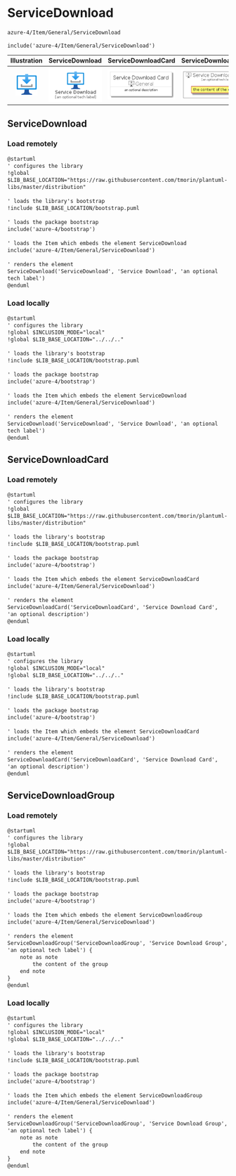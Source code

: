 # ServiceDownload


```text
azure-4/Item/General/ServiceDownload
```

```text
include('azure-4/Item/General/ServiceDownload')
```



| Illustration | ServiceDownload | ServiceDownloadCard | ServiceDownloadGroup |
| :---: | :---: | :---: | :---: |
| ![illustration for Illustration](../../../azure-4/Item/General/ServiceDownload.png) | ![illustration for ServiceDownload](../../../azure-4/Item/General/ServiceDownload.Local.png) | ![illustration for ServiceDownloadCard](../../../azure-4/Item/General/ServiceDownloadCard.Local.png) | ![illustration for ServiceDownloadGroup](../../../azure-4/Item/General/ServiceDownloadGroup.Local.png) |




## ServiceDownload

### Load remotely
```plantuml
@startuml
' configures the library
!global $LIB_BASE_LOCATION="https://raw.githubusercontent.com/tmorin/plantuml-libs/master/distribution"

' loads the library's bootstrap
!include $LIB_BASE_LOCATION/bootstrap.puml

' loads the package bootstrap
include('azure-4/bootstrap')

' loads the Item which embeds the element ServiceDownload
include('azure-4/Item/General/ServiceDownload')

' renders the element
ServiceDownload('ServiceDownload', 'Service Download', 'an optional tech label')
@enduml
```

### Load locally
```plantuml
@startuml
' configures the library
!global $INCLUSION_MODE="local"
!global $LIB_BASE_LOCATION="../../.."

' loads the library's bootstrap
!include $LIB_BASE_LOCATION/bootstrap.puml

' loads the package bootstrap
include('azure-4/bootstrap')

' loads the Item which embeds the element ServiceDownload
include('azure-4/Item/General/ServiceDownload')

' renders the element
ServiceDownload('ServiceDownload', 'Service Download', 'an optional tech label')
@enduml
```

## ServiceDownloadCard

### Load remotely
```plantuml
@startuml
' configures the library
!global $LIB_BASE_LOCATION="https://raw.githubusercontent.com/tmorin/plantuml-libs/master/distribution"

' loads the library's bootstrap
!include $LIB_BASE_LOCATION/bootstrap.puml

' loads the package bootstrap
include('azure-4/bootstrap')

' loads the Item which embeds the element ServiceDownloadCard
include('azure-4/Item/General/ServiceDownload')

' renders the element
ServiceDownloadCard('ServiceDownloadCard', 'Service Download Card', 'an optional description')
@enduml
```

### Load locally
```plantuml
@startuml
' configures the library
!global $INCLUSION_MODE="local"
!global $LIB_BASE_LOCATION="../../.."

' loads the library's bootstrap
!include $LIB_BASE_LOCATION/bootstrap.puml

' loads the package bootstrap
include('azure-4/bootstrap')

' loads the Item which embeds the element ServiceDownloadCard
include('azure-4/Item/General/ServiceDownload')

' renders the element
ServiceDownloadCard('ServiceDownloadCard', 'Service Download Card', 'an optional description')
@enduml
```

## ServiceDownloadGroup

### Load remotely
```plantuml
@startuml
' configures the library
!global $LIB_BASE_LOCATION="https://raw.githubusercontent.com/tmorin/plantuml-libs/master/distribution"

' loads the library's bootstrap
!include $LIB_BASE_LOCATION/bootstrap.puml

' loads the package bootstrap
include('azure-4/bootstrap')

' loads the Item which embeds the element ServiceDownloadGroup
include('azure-4/Item/General/ServiceDownload')

' renders the element
ServiceDownloadGroup('ServiceDownloadGroup', 'Service Download Group', 'an optional tech label') {
    note as note
        the content of the group
    end note
}
@enduml
```

### Load locally
```plantuml
@startuml
' configures the library
!global $INCLUSION_MODE="local"
!global $LIB_BASE_LOCATION="../../.."

' loads the library's bootstrap
!include $LIB_BASE_LOCATION/bootstrap.puml

' loads the package bootstrap
include('azure-4/bootstrap')

' loads the Item which embeds the element ServiceDownloadGroup
include('azure-4/Item/General/ServiceDownload')

' renders the element
ServiceDownloadGroup('ServiceDownloadGroup', 'Service Download Group', 'an optional tech label') {
    note as note
        the content of the group
    end note
}
@enduml
```

